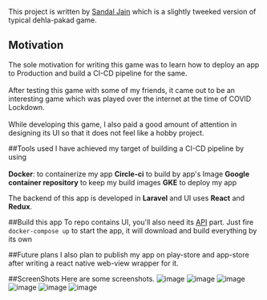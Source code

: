This project is written by [Sandal Jain](https://www.linkedin.com/in/eightbitguy/) which is a slightly tweeked version of typical dehla-pakad game.

## Motivation
The sole motivation for writing this game was to learn how to deploy an app to Production and build a CI-CD pipeline for the same. <br><br> 
After testing this game with some of my friends, it came out to be an interesting game which was played over the internet at the time of COVID Lockdown.<br><br>
While developing this game, I also paid a good amount of attention in designing its UI so that it does not feel like a hobby project.

##Tools used
I have achieved my target of building a CI-CD pipeline by using<br><br> 
**Docker**: to containerize my app
**Circle-ci** to build by app's Image
**Google container repository** to keep my build images
**GKE** to deploy my app

The backend of this app is developed in **Laravel** and UI uses **React** and **Redux**.

##Build this app
To repo contains UI, you'll also need its [API](https://github.com/eight-bitguy/cover-dehla-pakad-api) part.
Just fire `docker-compose up` to start the app, it will download and build everything by its own

##Future plans
I also plan to publish my app on play-store and app-store after writing a react native web-view wrapper for it.

##ScreenShots
Here are some screenshots.
![image](https://user-images.githubusercontent.com/32420694/99808305-a9c74700-2b66-11eb-8126-b37a20538bd8.png)
![image](https://user-images.githubusercontent.com/32420694/99808302-a92eb080-2b66-11eb-8fd7-1c630f5d1b56.png)
![image](https://user-images.githubusercontent.com/32420694/99808292-a6cc5680-2b66-11eb-8f24-6acee4dd6fe5.png)
![image](https://user-images.githubusercontent.com/32420694/99808288-a469fc80-2b66-11eb-9b3c-e27790754e49.png)
![image](https://user-images.githubusercontent.com/32420694/99808270-9fa54880-2b66-11eb-86f7-4df93fa40945.png)
![image](https://user-images.githubusercontent.com/32420694/99808282-a2a03900-2b66-11eb-93bb-d832330b09db.png)
